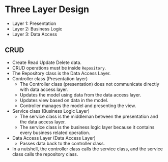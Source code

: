 # Three Layer Design

- Layer 1: Presentation
- Layer 2: Business Logic
- Layer 3: Data Access

## CRUD

- Create Read Update Delete data.
- CRUD operations must be inside `Repository`.
- The Repository class is the Data Access Layer.
- Controller class (Presentation layer)
  - The Controller class (presentation) does not communicate directly with data access layer.
  - Updates the model using data from the data access layer.
  - Updates view based on data in the model.
  - Controller manages the model and presenting the view.
- Service class (Business Logic Layer)
  - The service class is the middleman between the presentation and the data access layer.
  - The service class is the business logic layer because it contains every business related operation.
- Data Access Layer (Data Access Layer)
  - Passes data back to the controller class.
- In a nutshell, the controller class calls the service class, and the service class calls the repository class.
